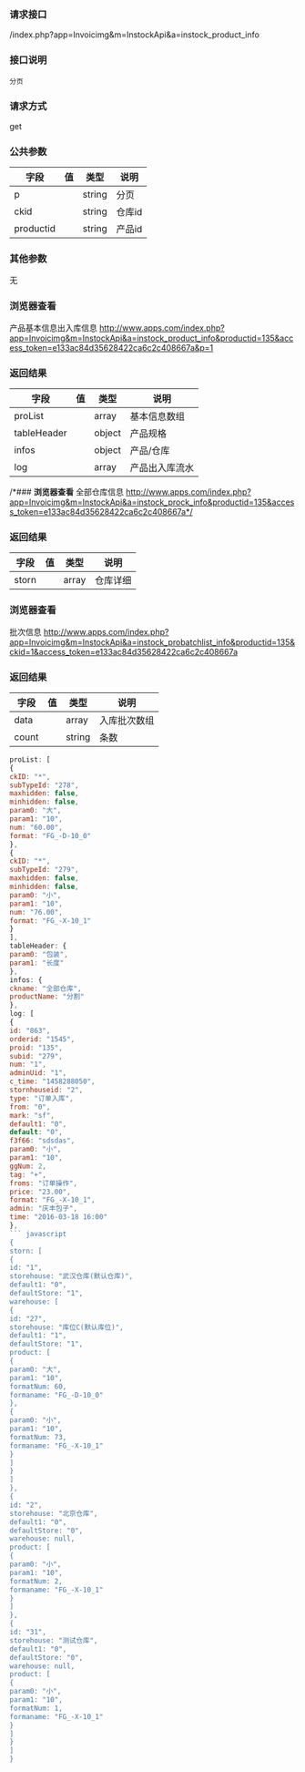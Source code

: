 ### **请求接口**
/index.php?app=Invoicimg&m=InstockApi&a=instock_product_info

### **接口说明**
`分页`

### **请求方式**
get

### **公共参数** 
|字段       |值             |类型    |说明           |
| --------- |--------      |--------|--------       |
|p          |              |string |分页         |
|ckid       |              |string |仓库id|
|productid  |              |string |产品id|
### **其他参数**
无
### **浏览器查看**
产品基本信息出入库信息 http://www.apps.com/index.php?app=Invoicimg&m=InstockApi&a=instock_product_info&productid=135&access_token=e133ac84d35628422ca6c2c408667a&p=1


### **返回结果**
|字段       |值             |类型    |说明           |
| --------- |--------      |--------|--------       |
|proList    |         | array |基本信息数组 |
|tableHeader|         | object | 产品规格 |
|infos|         | object | 产品/仓库 |
|log|         | array | 产品出入库流水 |


/*### **浏览器查看**
全部仓库信息 http://www.apps.com/index.php?app=Invoicimg&m=InstockApi&a=instock_prock_info&productid=135&access_token=e133ac84d35628422ca6c2c408667a*/


### **返回结果**
|字段       |值             |类型    |说明           |
| --------- |--------      |--------|--------       |
|storn|       | array | 仓库详细 |


### **浏览器查看**
批次信息 http://www.apps.com/index.php?app=Invoicimg&m=InstockApi&a=instock_probatchlist_info&productid=135&ckid=1&access_token=e133ac84d35628422ca6c2c408667a


### **返回结果**
|字段       |值             |类型    |说明           |
| --------- |--------      |--------|--------       |
|data|       | array | 入库批次数组 |
|count|       | string | 条数 |



``` javascript
proList: [
{
ckID: "*",
subTypeId: "278",
maxhidden: false,
minhidden: false,
param0: "大",
param1: "10",
num: "60.00",
format: "FG_-D-10_0"
},
{
ckID: "*",
subTypeId: "279",
maxhidden: false,
minhidden: false,
param0: "小",
param1: "10",
num: "76.00",
format: "FG_-X-10_1"
}
],
tableHeader: {
param0: "包装",
param1: "长度"
},
infos: {
ckname: "全部仓库",
productName: "分割"
},
log: [
{
id: "863",
orderid: "1545",
proid: "135",
subid: "279",
num: "1",
adminUid: "1",
c_time: "1458288050",
stornhouseid: "2",
type: "订单入库",
from: "0",
mark: "sf",
default1: "0",
default: "0",
f3f66: "sdsdas",
param0: "小",
param1: "10",
ggNum: 2,
tag: "+",
froms: "订单操作",
price: "23.00",
format: "FG_-X-10_1",
admin: "庆丰包子",
time: "2016-03-18 16:00"
},
``` javascript
{
storn: [
{
id: "1",
storehouse: "武汉仓库(默认仓库)",
default1: "0",
defaultStore: "1",
warehouse: [
{
id: "27",
storehouse: "库位C(默认库位)",
default1: "1",
defaultStore: "1",
product: [
{
param0: "大",
param1: "10",
formatNum: 60,
formaname: "FG_-D-10_0"
},
{
param0: "小",
param1: "10",
formatNum: 73,
formaname: "FG_-X-10_1"
}
]
}
]
},
{
id: "2",
storehouse: "北京仓库",
default1: "0",
defaultStore: "0",
warehouse: null,
product: [
{
param0: "小",
param1: "10",
formatNum: 2,
formaname: "FG_-X-10_1"
}
]
},
{
id: "31",
storehouse: "测试仓库",
default1: "0",
defaultStore: "0",
warehouse: null,
product: [
{
param0: "小",
param1: "10",
formatNum: 1,
formaname: "FG_-X-10_1"
}
]
}
]
}
